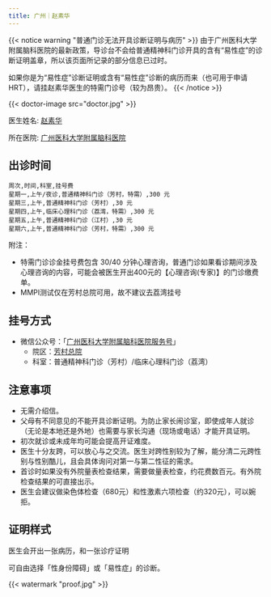 ```yaml
---
title: 广州｜赵素华
---
```


{{< notice warning "普通门诊无法开具诊断证明与病历" >}}
由于广州医科大学附属脑科医院的最新政策，导诊台不会给普通精神科门诊开具的含有“易性症”的诊断证明盖章，所以该页面所记录的部分信息已过时。

如果你是为“易性症”诊断证明或含有“易性症”诊断的病历而来（也可用于申请HRT），请挂赵素华医生的特需门诊号（较为昂贵）。
{{< /notice >}}

{{< doctor-image src="doctor.jpg" >}}

医生姓名: [赵素华](https://www.gzbrain.cn/myzj/info.aspx?itemid=5375)

所在医院: [广州医科大学附属脑科医院](https://amap.com/place/B00141S32G)

## 出诊时间

```csv
周次,时间,科室,挂号费
星期一,上午/夜诊,普通精神科门诊（芳村，特需）,300 元
星期三,上午,普通精神科门诊（芳村）,30 元
星期四,上午,临床心理科门诊（荔湾，特需）,300 元
星期五,上午,普通精神科门诊（江村）,30 元
星期六,上午,普通精神科门诊（芳村，特需）,300 元
```

附注：

- 特需门诊诊金挂号费包含 30/40 分钟心理咨询，普通门诊如果看诊期间涉及心理咨询的内容，可能会被医生开出400元的【心理咨询(专家)】的门诊缴费单。
- MMPI测试仅在芳村总院可用，故不建议去荔湾挂号

## 挂号方式

- 微信公众号：「[广州医科大学附属脑科医院服务号](weixin://gh_3410fe88a5d4)」
  - 院区：[芳村总院](https://amap.com/place/B00140HU1B)
  - 科室：普通精神科门诊（芳村）/临床心理科门诊（荔湾）

## 注意事项

- 无需介绍信。
- 父母有不同意见的不能开具诊断证明。为防止家长闹诊室，即使成年人就诊（无论是本地还是外地）也需要与家长沟通（现场或电话）才能开具证明。
- 初次就诊或未成年均可能会提高开证难度。
- 医生十分友跨，可以放心与之交流。医生对跨性别较为了解，能分清二元跨性别与性别酷儿，且会具体询问对第一与第二性征的需求。
- 首诊时如果没有外院量表检查结果，需要做量表检查，约花费数百元。有外院检查结果的可直接出示。
- 医生会建议做染色体检查（680元）和性激素六项检查（约320元），可以婉拒。

## 证明样式

医生会开出一张病历，和一张诊疗证明

可自由选择「性身份障碍」或「易性症」的诊断。

{{< watermark "proof.jpg" >}}
